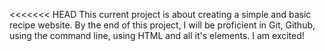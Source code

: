<<<<<<< HEAD
This current project is about creating a simple and basic recipe website. By the end of this project, I will be proficient in Git, Github, using the command line, using HTML and all it's elements. I am excited!
